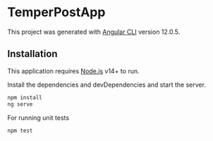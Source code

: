 # TemperPostApp

This project was generated with [Angular CLI](https://github.com/angular/angular-cli) version 12.0.5.

## Installation

This application requires [Node.js](https://nodejs.org/) v14+ to run.

Install the dependencies and devDependencies and start the server.

```sh
npm install
ng serve
```

For running unit tests

```sh
npm test
```
